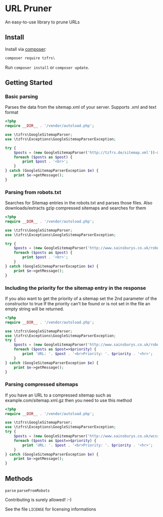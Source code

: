 # URL Pruner
An easy-to-use library to prune URLs

## Install

Install via [composer](https://getcomposer.org):

```bash
composer require tzfrs\
```

Run `composer install` or `composer update`.

## Getting Started

### Basic parsing
Parses the data from the sitemap.xml of your server. Supports .xml and text format

```php
<?php
require __DIR__ . '/vendor/autoload.php';

use \tzfrs\GoogleSitemapParser;
use \tzfrs\Exceptions\GoogleSitemapParserException;

try {
    $posts = (new GoogleSitemapParser('http://tzfrs.de/sitemap.xml'))->parse();
    foreach ($posts as $post) {
        print $post . '<br>';
    }
} catch (GoogleSitemapParserException $e) {
    print $e->getMessage();
}
```

### Parsing from robots.txt
Searches for Sitemap entries in the robots.txt and parses those files. Also downloads/extracts gzip compressed sitemaps and searches for them

```php
<?php
require __DIR__ . '/vendor/autoload.php';

use \tzfrs\GoogleSitemapParser;
use \tzfrs\Exceptions\GoogleSitemapParserException;

try {
    $posts = (new GoogleSitemapParser('http://www.sainsburys.co.uk/robots.txt'))->parseFromRobots();
    foreach ($posts as $post) {
        print $post . '<br>';
    }
} catch (GoogleSitemapParserException $e) {
    print $e->getMessage();
}
```

### Including the priority for the sitemap entry in the response
If you also want to get the priority of a sitemap set the 2nd parameter of the constructor to true
If the priority can't be found or is not set in the file an empty string will be returned.

```php
<?php
require __DIR__ . '/vendor/autoload.php';

use \tzfrs\GoogleSitemapParser;
use \tzfrs\Exceptions\GoogleSitemapParserException;
try {
    $posts = (new GoogleSitemapParser('http://www.sainsburys.co.uk/robots.txt', true))->parseFromRobots();
    foreach ($posts as $post=>$priority) {
        print 'URL: '. $post . '<br>Priority: '. $priority . '<hr>';
    }
} catch (GoogleSitemapParserException $e) {
    print $e->getMessage();
}
```

### Parsing compressed sitemaps
If you have an URL to a compressed sitemap such as example.com/sitemap.xml.gz then you need to use this method

```php
<?php
require __DIR__ . '/vendor/autoload.php';

use \tzfrs\GoogleSitemapParser;
use \tzfrs\Exceptions\GoogleSitemapParserException;
try {
    $posts = (new GoogleSitemapParser('http://www.sainsburys.co.uk/wcsstore/robots/sitemap_10151_4.xml.gz'))->parseCompressed();
    foreach ($posts as $post=>$priority) {
        print 'URL: '. $post . '<br>Priority: '. $priority . '<hr>';
    }
} catch (GoogleSitemapParserException $e) {
    print $e->getMessage();
}
```

## Methods

`parse`
`parseFromRobots`

Contributing is surely allowed! :-)

See the file `LICENSE` for licensing informations